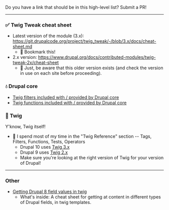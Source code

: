 Do you have a link that should be in this high-level list?  Submit a PR!

----

### ✅ Twig Tweak cheat sheet
* Latest version of the module (3.x): https://git.drupalcode.org/project/twig_tweak/-/blob/3.x/docs/cheat-sheet.md
  * 🔖 Bookmark this!
* 2.x version: https://www.drupal.org/docs/contributed-modules/twig-tweak-2x/cheat-sheet
  * :notebook: Just, be aware that this older version exists (and check the version in use on each site before proceeding).

### 💧 Drupal core
* [Twig filters included with / provided by Drupal core](https://www.drupal.org/docs/theming-drupal/twig-in-drupal/filters-modifying-variables-in-twig-templates)
* [Twig functions included with / provided by Drupal core](https://www.drupal.org/docs/theming-drupal/twig-in-drupal/functions-in-twig-templates)

### 🌳 Twig
Y'know, Twig itself!
* 📖 I spend most of my time in the "Twig Reference" section -- Tags, Filters, Functions, Tests, Operators
  * Drupal 10 uses [Twig 3.x](https://twig.symfony.com/doc/3.x/)
  * Drupal 9 uses [Twig 2.x](https://twig.symfony.com/doc/2.x/)
  * Make sure you're looking at the right version of Twig for your version of Drupal!

----
### Other
* [Getting Drupal 8 field values in twig](https://sarahcodes.medium.com/getting-drupal-8-field-values-in-twig-22b80cb609bd)
  * What's inside: A cheat sheet for getting at content in different types of Drupal fields, in twig templates.
